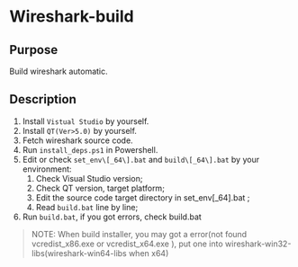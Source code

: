# Wireshark-build

## Purpose

Build wireshark automatic.

## Description

 1. Install `Vistual Studio` by yourself.
 2. Install `QT(Ver>5.0)` by yourself.
 3. Fetch wireshark source code.
 4. Run `install_deps.ps1` in Powershell.
 5. Edit or check `set_env\[_64\].bat` and `build\[_64\].bat` by your environment: 
    1) Check Visual Studio version; 
    2) Check QT version, target platform; 
    3) Edit the source code target directory in set_env\[_64\].bat ;
    4) Read `build.bat` line by line;
 6. Run `build.bat`, if you got errors, check build.bat
 
> NOTE: When build installer, you may got a error(not found vcredist_x86.exe or vcredist_x64.exe ), put one into wireshark-win32-libs(wireshark-win64-libs when x64)
